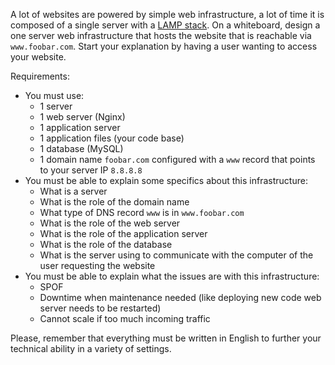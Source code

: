 A lot of websites are powered by simple web infrastructure, a lot of time it is composed of a single server with a [LAMP stack](https://en.wikipedia.org/wiki/LAMP_%28software_bundle%29).
On a whiteboard, design a one server web infrastructure that hosts the website that is reachable via ```www.foobar.com```. Start your explanation by having a user wanting to access your website.

Requirements:
- You must use:
	- 1 server
	- 1 web server (Nginx)
	- 1 application server
	- 1 application files (your code base)
	- 1 database (MySQL)
	- 1 domain name ```foobar.com``` configured with a ```www``` record that points to your server IP ```8.8.8.8```
- You must be able to explain some specifics about this infrastructure:
	- What is a server
	- What is the role of the domain name
	- What type of DNS record ```www``` is in ```www.foobar.com```
	- What is the role of the web server
	- What is the role of the application server
	- What is the role of the database
	- What is the server using to communicate with the computer of the user requesting the website
- You must be able to explain what the issues are with this infrastructure:
	- SPOF
	- Downtime when maintenance needed (like deploying new code web server needs to be restarted)
	- Cannot scale if too much incoming traffic

Please, remember that everything must be written in English to further your technical ability in a variety of settings. 
